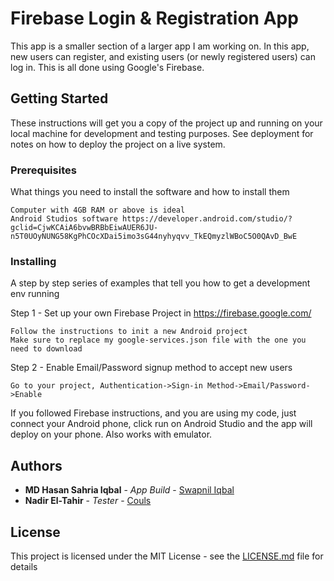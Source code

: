 # Firebase Login & Registration App

This app is a smaller section of a larger app I am working on. In this app, new users can register, and existing users (or newly registered users) can log in.
This is all done using Google's Firebase.

## Getting Started

These instructions will get you a copy of the project up and running on your local machine for development and testing purposes. See deployment for notes on how to deploy the project on a live system.

### Prerequisites

What things you need to install the software and how to install them

```
Computer with 4GB RAM or above is ideal
Android Studios software https://developer.android.com/studio/?gclid=CjwKCAiA6bvwBRBbEiwAUER6JU-n5T0UOyNUNG58KgPhCOcXDai5imo3sG44nyhyqvv_TkEQmyzlWBoC5O0QAvD_BwE

```

### Installing

A step by step series of examples that tell you how to get a development env running

Step 1 - Set up your own Firebase Project in https://firebase.google.com/

```
Follow the instructions to init a new Android project
Make sure to replace my google-services.json file with the one you need to download
```

Step 2 - Enable Email/Password signup method to accept new users

```
Go to your project, Authentication->Sign-in Method->Email/Password->Enable
```

If you followed Firebase instructions, and you are using my code, just connect your Android phone, click run on Android Studio and the app will deploy on your phone. Also works with emulator.

## Authors

* **MD Hasan Sahria Iqbal** - *App Build* - [Swapnil Iqbal](https://github.com/swapnil233)
* **Nadir El-Tahir** - *Tester* - [Couls](https://github.com/Couls)

## License

This project is licensed under the MIT License - see the [LICENSE.md](LICENSE.md) file for details
